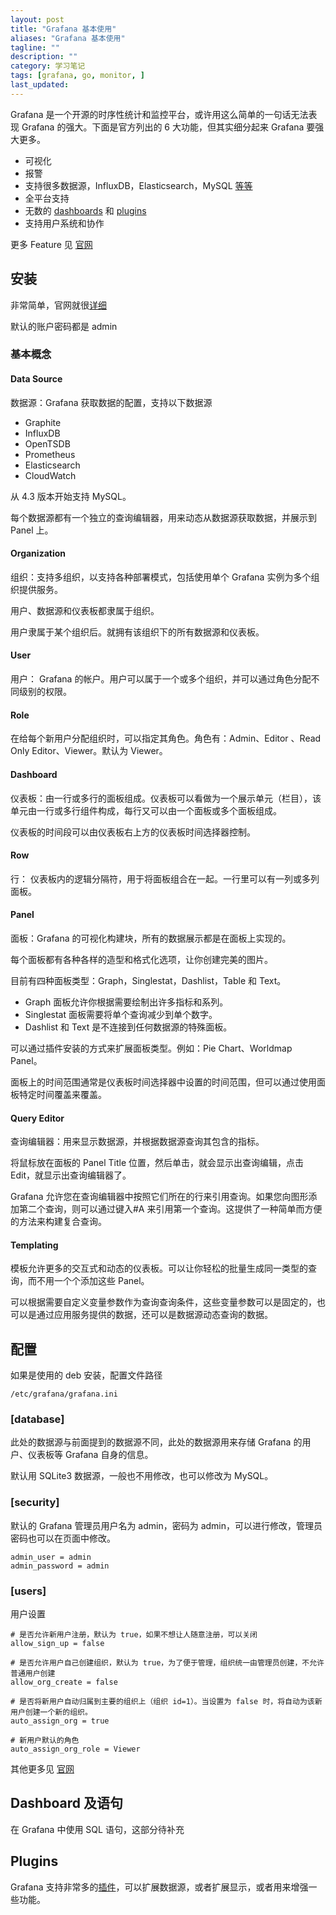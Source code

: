```yaml
---
layout: post
title: "Grafana 基本使用"
aliases: "Grafana 基本使用"
tagline: ""
description: ""
category: 学习笔记
tags: [grafana, go, monitor, ]
last_updated:
---
```


Grafana 是一个开源的时序性统计和监控平台，或许用这么简单的一句话无法表现 Grafana 的强大。下面是官方列出的 6 大功能，但其实细分起来 Grafana 要强大更多。

- 可视化
- 报警
- 支持很多数据源，InfluxDB，Elasticsearch，MySQL [等等](http://docs.grafana.org/features/datasources/)
- 全平台支持
- 无数的 [dashboards](https://grafana.com/dashboards) 和 [plugins](https://grafana.com/plugins)
- 支持用户系统和协作

更多 Feature 见 [官网](https://grafana.com/grafana)

## 安装
非常简单，官网就很[详细](http://docs.grafana.org/)

默认的账户密码都是 admin

### 基本概念

#### Data Source

数据源：Grafana 获取数据的配置，支持以下数据源 

- Graphite
- InfluxDB
- OpenTSDB
- Prometheus
- Elasticsearch
- CloudWatch

从 4.3 版本开始支持 MySQL。

每个数据源都有一个独立的查询编辑器，用来动态从数据源获取数据，并展示到 Panel 上。

#### Organization

组织：支持多组织，以支持各种部署模式，包括使用单个 Grafana 实例为多个组织提供服务。

用户、数据源和仪表板都隶属于组织。

用户隶属于某个组织后。就拥有该组织下的所有数据源和仪表板。

#### User

用户： Grafana 的帐户。用户可以属于一个或多个组织，并可以通过角色分配不同级别的权限。

#### Role

在给每个新用户分配组织时，可以指定其角色。角色有：Admin、Editor 、Read Only Editor、Viewer。默认为 Viewer。


#### Dashboard

仪表板：由一行或多行的面板组成。仪表板可以看做为一个展示单元（栏目），该单元由一行或多行组件构成，每行又可以由一个面板或多个面板组成。

仪表板的时间段可以由仪表板右上方的仪表板时间选择器控制。


#### Row

行： 仪表板内的逻辑分隔符，用于将面板组合在一起。一行里可以有一列或多列面板。

#### Panel

面板：Grafana 的可视化构建块，所有的数据展示都是在面板上实现的。

每个面板都有各种各样的造型和格式化选项，让你创建完美的图片。

目前有四种面板类型：Graph，Singlestat，Dashlist，Table 和 Text。

- Graph 面板允许你根据需要绘制出许多指标和系列。
- Singlestat 面板需要将单个查询减少到单个数字。
- Dashlist 和 Text 是不连接到任何数据源的特殊面板。

可以通过插件安装的方式来扩展面板类型。例如：Pie Chart、Worldmap Panel。

面板上的时间范围通常是仪表板时间选择器中设置的时间范围，但可以通过使用面板特定时间覆盖来覆盖。

#### Query Editor

查询编辑器：用来显示数据源，并根据数据源查询其包含的指标。

将鼠标放在面板的 Panel Title 位置，然后单击，就会显示出查询编辑，点击 Edit，就显示出查询编辑器了。

Grafana 允许您在查询编辑器中按照它们所在的行来引用查询。如果您向图形添加第二个查询，则可以通过键入#A 来引用第一个查询。这提供了一种简单而方便的方法来构建复合查询。

#### Templating

模板允许更多的交互式和动态的仪表板。可以让你轻松的批量生成同一类型的查询，而不用一个个添加这些 Panel。

可以根据需要自定义变量参数作为查询查询条件，这些变量参数可以是固定的，也可以是通过应用服务提供的数据，还可以是数据源动态查询的数据。


## 配置
如果是使用的 deb 安装，配置文件路径

    /etc/grafana/grafana.ini

### [database]
此处的数据源与前面提到的数据源不同，此处的数据源用来存储 Grafana 的用户、仪表板等 Grafana 自身的信息。

默认用 SQLite3 数据源，一般也不用修改，也可以修改为 MySQL。

### [security]
默认的 Grafana 管理员用户名为 admin，密码为 admin，可以进行修改，管理员密码也可以在页面中修改。

    admin_user = admin
    admin_password = admin

### [users]
用户设置

    # 是否允许新用户注册，默认为 true，如果不想让人随意注册，可以关闭
    allow_sign_up = false

    # 是否允许用户自己创建组织，默认为 true，为了便于管理，组织统一由管理员创建，不允许普通用户创建
    allow_org_create = false

    # 是否将新用户自动归属到主要的组织上（组织 id=1）。当设置为 false 时，将自动为该新用户创建一个新的组织。
    auto_assign_org = true

    # 新用户默认的角色
    auto_assign_org_role = Viewer

其他更多见 [官网](http://docs.grafana.org/installation/configuration/)

## Dashboard 及语句
在 Grafana 中使用 SQL 语句，这部分待补充


## Plugins
Grafana 支持非常多的[插件](https://grafana.com/grafana/plugins)，可以扩展数据源，或者扩展显示，或者用来增强一些功能。


